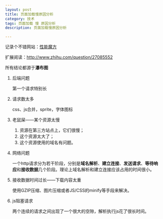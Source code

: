 ```yaml
---
layout: post
title: 页面加载慢原因分析
category: 技术
tags: 页面加载 慢 原因分析
description: 页面加载慢原因分析

---
```


记录个不错网站：[性能魔方](http://www.mmtrix.com/)

扩展阅读：http://www.zhihu.com/question/27085552

所有结论都源于**瀑布图**

1. 后端问题
	
	第一个请求特别长

2. 请求数太多

	css、js合并，sprite，字体图标

3. 老鼠屎——某个资源太慢

	1. 资源在第三方站点上，它们很慢；
	2. 这个资源太大了；
	3. 这个资源使用的域名有问题。

4. 网络问题

	一个http请求分为若干阶段，分别是**域名解析**、**建立连接**、**发送请求**、**等待响应**和**接收数据**几个阶段。理论上域名解析和建立连接应该占用的时间很小。

5. 接收数据时间过长——下载内容太重

	使用GZIP压缩、图片压缩或者JS/CSS的minify等手段来解决。

6. js阻塞请求
	
	两个连续的请求之间出现了一个很大的空隙，解析执行js花了很长时间。